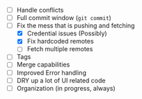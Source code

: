 - [ ] Handle conflicts
- [ ] Full commit window (`git commit`)
- [ ] Fix the mess that is pushing and fetching
  - [x] Credential issues (Possibly)
  - [x] Fix hardcoded remotes
  - [ ] Fetch multiple remotes
- [ ] Tags
- [ ] Merge capabilities
- [ ] Improved Error handling
- [ ] DRY up a lot of UI related code
- [ ] Organization (in progress, always)
